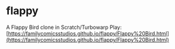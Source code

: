 # flappy

A Flappy Bird clone in Scratch/Turbowarp
Play: [https://familycomicsstudios.github.io/flappy/Flappy%20Bird.html](https://familycomicsstudios.github.io/flappy/Flappy%20Bird.html)
